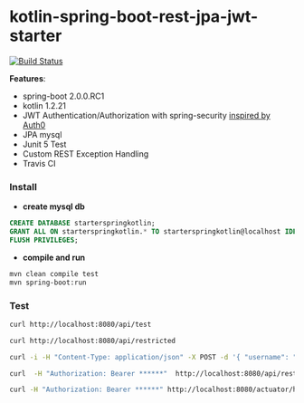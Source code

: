 # kotlin-spring-boot-rest-jpa-jwt-starter

[![Build Status](https://travis-ci.org/osahner/kotlin-spring-boot-rest-jpa-jwt-starter.svg?branch=master)](https://travis-ci.org/osahner/kotlin-spring-boot-rest-jpa-jwt-starter)

**Features**:
* spring-boot 2.0.0.RC1
* kotlin 1.2.21
* JWT Authentication/Authorization with spring-security [inspired by Auth0](https://auth0.com/blog/implementing-jwt-authentication-on-spring-boot/)
* JPA mysql
* Junit 5 Test
* Custom REST Exception Handling
* Travis CI

### Install

* **create mysql db**
```sql
CREATE DATABASE starterspringkotlin;
GRANT ALL ON starterspringkotlin.* TO starterspringkotlin@localhost IDENTIFIED BY 'starterspringkotlin';
FLUSH PRIVILEGES;
```

* **compile and run**
```bash
mvn clean compile test
mvn spring-boot:run
```

### Test
```bash
curl http://localhost:8080/api/test
```

```bash
curl http://localhost:8080/api/restricted
```

```bash
curl -i -H "Content-Type: application/json" -X POST -d '{ "username": "john.doe", "password": "test1234"}' http://localhost:8080/login
```

```bash
curl  -H "Authorization: Bearer ******"  http://localhost:8080/api/restricted
```

```bash
curl -H "Authorization: Bearer ******" http://localhost:8080/actuator/health
```
